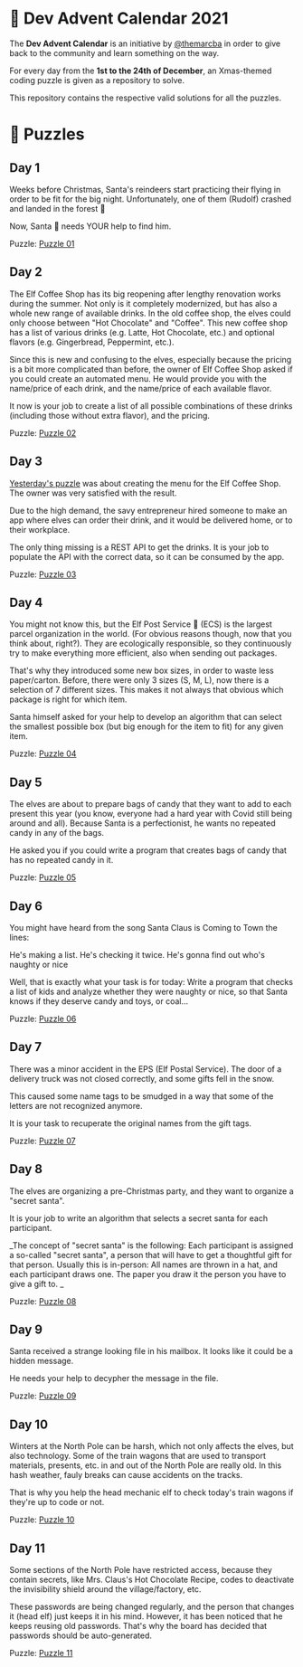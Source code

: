 # 🎅 Dev Advent Calendar 2021

The **Dev Advent Calendar** is an initiative by [@themarcba](https://twitter.com/themarcba) in order to give back to the community and learn something on the way.

For every day from the **1st to the 24th of December**, an Xmas-themed coding puzzle is given as a repository to solve.

This repository contains the respective valid solutions for all the puzzles.

# 🧩 Puzzles

## Day 1

Weeks before Christmas, Santa's reindeers start practicing their flying in order to be fit for the big night. Unfortunately, one of them (Rudolf) crashed and landed in the forest 🌲

Now, Santa 🎅 needs YOUR help to find him.

Puzzle: [Puzzle 01](./puzzle-1)

## Day 2

The Elf Coffee Shop has its big reopening after lengthy renovation works during the summer. Not only is it completely modernized, but has also a whole new range of available drinks. In the old coffee shop, the elves could only choose between "Hot Chocolate" and "Coffee". This new coffee shop has a list of various drinks (e.g. Latte, Hot Chocolate, etc.) and optional flavors (e.g. Gingerbread, Peppermint, etc.).

Since this is new and confusing to the elves, especially because the pricing is a bit more complicated than before, the owner of Elf Coffee Shop asked if you could create an automated menu. He would provide you with the name/price of each drink, and the name/price of each available flavor.

It now is your job to create a list of all possible combinations of these drinks (including those without extra flavor), and the pricing.

Puzzle: [Puzzle 02](./puzzle-2)

## Day 3

[Yesterday's puzzle](./puzzle-2) was about creating the menu for the Elf Coffee Shop. The owner was very satisfied with the result.

Due to the high demand, the savy entrepreneur hired someone to make an app where elves can order their drink, and it would be delivered home, or to their workplace.

The only thing missing is a REST API to get the drinks.
It is your job to populate the API with the correct data, so it can be consumed by the app.

Puzzle: [Puzzle 03](./puzzle-3)

## Day 4

You might not know this, but the Elf Post Service 📯 (ECS) is the largest parcel organization in the world. (For obvious reasons though, now that you think about, right?). They are ecologically responsible, so they continuously try to make everything more efficient, also when sending out packages.

That's why they introduced some new box sizes, in order to waste less paper/carton. Before, there were only 3 sizes (S, M, L), now there is a selection of 7 different sizes. This makes it not always that obvious which package is right for which item.

Santa himself asked for your help to develop an algorithm that can select the smallest possible box (but big enough for the item to fit) for any given item.

Puzzle: [Puzzle 04](./puzzle-4)

## Day 5

The elves are about to prepare bags of candy that they want to add to each present this year (you know, everyone had a hard year with Covid still being around and all). Because Santa is a perfectionist, he wants no repeated candy in any of the bags.

He asked you if you could write a program that creates bags of candy that has no repeated candy in it.

Puzzle: [Puzzle 05](./puzzle-5)

## Day 6

You might have heard from the song Santa Claus is Coming to Town the lines:

He's making a list. He's checking it twice. He's gonna find out who's naughty or nice

Well, that is exactly what your task is for today: Write a program that checks a list of kids and analyze whether they were naughty or nice, so that Santa knows if they deserve candy and toys, or coal...

Puzzle: [Puzzle 06](./puzzle-6)

## Day 7

There was a minor accident in the EPS (Elf Postal Service). The door of a delivery truck was not closed correctly, and some gifts fell in the snow.

This caused some name tags to be smudged in a way that some of the letters are not recognized anymore.

It is your task to recuperate the original names from the gift tags.

Puzzle: [Puzzle 07](./puzzle-7)

## Day 8

The elves are organizing a pre-Christmas party, and they want to organize a "secret santa".

It is your job to write an algorithm that selects a secret santa for each participant.

_The concept of "secret santa" is the following: Each participant is assigned a so-called "secret santa", a person that will have to get a thoughtful gift for that person.
Usually this is in-person: All names are thrown in a hat, and each participant draws one. The paper you draw it the person you have to give a gift to. _

Puzzle: [Puzzle 08](./puzzle-8)

## Day 9

Santa received a strange looking file in his mailbox. It looks like it could be a hidden message.

He needs your help to decypher the message in the file.

Puzzle: [Puzzle 09](./puzzle-9)

## Day 10

Winters at the North Pole can be harsh, which not only affects the elves, but also technology.
Some of the train wagons that are used to transport materials, presents, etc. in and out of the North Pole are really old.
In this hash weather, fauly breaks can cause accidents on the tracks.

That is why you help the head mechanic elf to check today's train wagons if they're up to code or not.

Puzzle: [Puzzle 10](./puzzle-10)

## Day 11

Some sections of the North Pole have restricted access, because they contain secrets, like Mrs. Claus's Hot Chocolate Recipe, codes to deactivate the invisibility shield around the village/factory, etc.

These passwords are being changed regularly, and the person that changes it (head elf) just keeps it in his mind. However, it has been noticed that he keeps reusing old passwords.
That's why the board has decided that passwords should be auto-generated.

Puzzle: [Puzzle 11](./puzzle-11)
